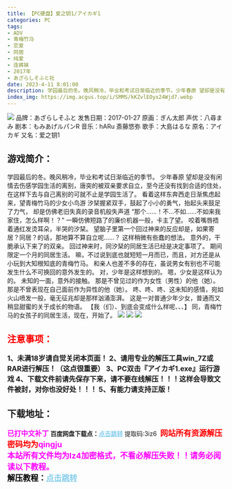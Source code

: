```yaml
---
title: 【PC硬盘】爱之钥1/アイカギ1
categories: PC
tags:
- ADV
- 青梅竹马
- 恋爱
- 同居
- 纯爱
- 连裤袜
- 2017年
- あざらしそふと社
date: 2023-4-11 8:01:00
description: 学园最后的冬。晚风稍冷，毕业和考试日渐临近的季节。少年春原 望却是没有闲情去伤感学园生活的离别，唐突的被双亲要求自立，至今还没有找到合适的住处，在这样下去与自己离别的可就不止是学园生活了。看着这样东奔西走日渐焦虑起来，望青梅竹马的少女小鸟游 汐栞握紧双手，鼓起了小小的勇气，抬起头来鼓足了力气，却是仿佛老旧失真的录音机般失声道
index_img: https://img.acgus.top/i/SMMS/kKZvlEOyx24Wjd7.webp
---
```

![](https://img.acgus.top/i/SMMS/kKZvlEOyx24Wjd7.webp)
品牌：あざらしそふと
发售日期：2017-01-27
原画：ぎん太郎
声优：八尋まみ
剧本：もみあげルパンR
音乐：hARu 斎藤悠弥
歌手：大島はるな
原名：アイカギ
又名：爱之钥1

## 游戏简介：
学园最后的冬。晚风稍冷，毕业和考试日渐临近的季节。
少年春原 望却是没有闲情去伤感学园生活的离别，唐突的被双亲要求自立，至今还没有找到合适的住处，在这样下去与自己离别的可就不止是学园生活了。
看着这样东奔西走日渐焦虑起来，望青梅竹马的少女小鸟游 汐栞握紧双手，鼓起了小小的勇气，抬起头来鼓足了力气，
却是仿佛老旧失真的录音机般失声道
“那个……！不…不如……不如来我家住，怎么样啊！？”
一瞬仿佛短路了的廉价机器一般，卡主了望。
咬着嘴唇捂着通红发烫耳朵，半哭的汐栞。
望脑子里第一个回过神来的反应却是，如果寄居？同居？的话，那地算不算自立呢……？
这样稍微有些蠢的想法。
意外的，干脆承认下来了的双亲。
回过神来时，同汐栞的同居生活已经是决定事项了。
期间限定一个月的同居生活。
嘛，不过说到底也就短短一月而已，而且，对方还是从小玩到大知根知底的青梅竹马。
和亲人也差不多的存在，虽说男女有别也不可能发生什么不可换回的意外发生的。
对，少年是这样想到的。
嗯，少女是这样认为的。
未知的一面，意外的接触。
那是不曾见过的作为女性（男性）的他（她）。
那是不曾表现在自己面前作为异性的他（她）。
咚、咚、咚、这未知的感情，宛如火山喷发一般，毫无征兆却是那样汹涌澎湃。
这是一对普通少年少女，普通而又稍显甜蜜的关于成长的物语。
【我（们）、到底会变成什么样呢、、、】
同，青梅竹马的女孩子的同居生活，现在，开始了。
![](https://img.acgus.top/i/SMMS/teXL5qZ7j1rmKH.webp)
![](https://img.acgus.top/i/SMMS/C6sl7IEGq2iNdA5.webp)
![](https://img.acgus.top/i/SMMS/ZTKpARUNV2fjieC.webp)







## <font color=#FF0000 >注意事项：</font>
<font size=3><b>1、未满18岁请自觉关闭本页面！
2、请用专业的解压工具win_7Z或RAR进行解压！（这点很重要）
3、PC双击『アイカギ1.exe』运行游戏
4、下载文件前请先保存下来，请不要在线解压！！！这样会导致文件被封，对你也没好处！！！
5、有能力请支持正版！</b></font>

## 下载地址：
<font color=#FF00FF size=3><b>已打中文补丁</b></font>
<b>百度网盘下载点：</b><a href="https://pan.baidu.com/s/1T1F955o3e8OX8tRQ3n0OzA?pwd=3iz6" style="color: #87CEEB;"><b>点击跳转</b></a> 提取码:3iz6
<a style="padding: 0" href="https://post.qingju.org/AD/"><img style="max-width:100%" src="https://img.acgus.top/i/2024/07/478f689b8021d8d499ab43d21acf137a.gif" alt=""></a>
<b><font color=#FF0000 size=4>网站所有资源解压密码均为</b></font><b><font color=#FF00FF size=4>qingju</font><font color=#FF0000 ></font></b><br><b><font color=#FF00FF size=4>本站所有文件均为lz4加密格式，不看必解压失败！！请务必阅读以下教程。</b></font><br><b><font color=#000 size=4>解压教程：</b><a href="https://post.qingju.org/tutorial/000/" style="color: #87CEEB;"><b>点击跳转</b></a>